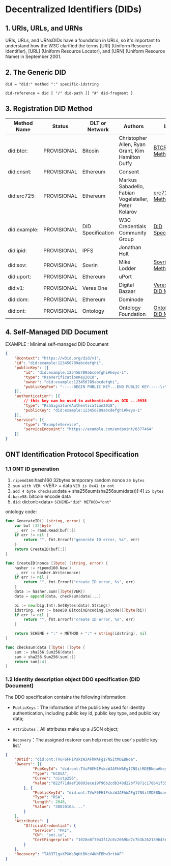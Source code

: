 # Decentralized Identifiers (DIDs)

## 1. URIs, URLs, and URNs

URIs, URLs, and URNsDIDs have a foundation in URLs, so it's important to understand how the W3C clarified the terms [URI] (Uniform Resource Identifier), [URL] (Uniform Resource Locator), and [URN] (Uniform Resource Name) in September 2001.

## 2. The Generic DID

```code
did = "did:" method ":" specific-idstring
```

``` code
did-reference = did [ "/" did-path ][ "#" did-fragment ]
```

## 3. Registration DID Method

| Method Name  | Status      | DLT or Network    | Authors                                              | Link                                                         |
| ------------ | ----------- | ----------------- | ---------------------------------------------------- | ------------------------------------------------------------ |
| did:btcr:    | PROVISIONAL | Bitcoin           | Christopher Allen, Ryan Grant, Kim Hamilton Duffy    | [BTCR DID Method](https://w3c-ccg.github.io/didm-btcr)       |
| did:cnsnt:   | PROVISIONAL | Ethereum          | Consent                                              |                                                              |
| did:erc725:  | PROVISIONAL | Ethereum          | Markus Sabadello, Fabian Vogelsteller, Peter Kolarov | [erc725 DID Method](https://github.com/WebOfTrustInfo/rebooting-the-web-of-trust-spring2018/blob/master/topics-and-advance-readings/DID-Method-erc725.md) |
| did:example: | PROVISIONAL | DID Specification | W3C Credentials Community Group                      | [DID Specification](https://w3c-ccg.github.io/did-spec/)     |
| did:ipid:    | PROVISIONAL | IPFS              | Jonathan Holt                                        |                                                              |
| did:sov:     | PROVISIONAL | Sovrin            | Mike Lodder                                          | [Sovrin DID Method](https://github.com/sovrin-foundation/sovrin/blob/master/spec/did-method-spec-template.html) |
| did:uport:   | PROVISIONAL | Ethereum          | uPort                                                |                                                              |
| did:v1:      | PROVISIONAL | Veres One         | Digital Bazaar                                       | [Veres One DID Method](https://w3c-ccg.github.io/didm-veres-one/) |
| did:dom:     | PROVISIONAL | Ethereum          | Dominode                                             |                                                              |
| did:ont:     | PROVISIONAL | Ontology          | Ontology Foundation                                  | [Ontology DID Method](https://github.com/ontio/ontology-DID/blob/master/docs/en/DID-ONT-method.md) |

## 4. Self-Managed DID Document

EXAMPLE : Minimal self-managed DID Document

``` json
{
    "@context": "https://w3id.org/did/v1",
    "id": "did:example:123456789abcdefghi",
    "publicKey": [{
        "id": "did:example:123456789abcdefghi#keys-1",
        "type": "RsaVerificationKey2018",
        "owner": "did:example:123456789abcdefghi",
        "publicKeyPem": "-----BEGIN PUBLIC KEY...END PUBLIC KEY-----\r\n"
    }],
    "authentication": [{
        // this key can be used to authenticate as DID ...9938
        "type": "RsaSignatureAuthentication2018",
        "publicKey": "did:example:123456789abcdefghi#keys-1"
    }],
    "service": [{
        "type": "ExampleService",
        "serviceEndpoint": "https://example.com/endpoint/8377464"
    }]
}
```

## ONT Identification Protocol Specification

### 1.1 ONT ID generation

1. `ripemd160`:hash160 32bytes temporary random nonce `20 bytes`
2. `sum with VER`: \<VER\> + data `VER is 0x41 in ont`
3. `add 4 byte checksum`:data + sha256sum(sha256sum(data))[:4] `25 bytes`
4. `base58`: bitcoin encode data
5. `did`: did:ont:\<data\> `SCHEME="did" METHOD="ont"`

ontology code:

``` go
func GenerateID() (string, error) {
    var buf [32]byte
    _, err := rand.Read(buf[:])
    if err != nil {
        return "", fmt.Errorf("generate ID error, %s", err)
    }
    return CreateID(buf[:])
}

func CreateID(nonce []byte) (string, error) {
    hasher := ripemd160.New()
    _, err := hasher.Write(nonce)
    if err != nil {
        return "", fmt.Errorf("create ID error, %s", err)
    }
    data := hasher.Sum([]byte{VER})
    data = append(data, checksum(data)...)

    bi := new(big.Int).SetBytes(data).String()
    idstring, err := base58.BitcoinEncoding.Encode([]byte(bi))
    if err != nil {
        return "", fmt.Errorf("create ID error, %s", err)
    }

    return SCHEME + ":" + METHOD + ":" + string(idstring), nil
}

func checksum(data []byte) []byte {
    sum := sha256.Sum256(data)
    sum = sha256.Sum256(sum[:])
    return sum[:4]
}
```

### 1.2 Identity description object DDO specification (DID Document)

The DDO specification contains the following information:

- `PublicKeys`：The information of the public key used for identity authentication, including public key id, public key type, and public key data;

- `Attributes`：All attributes make up a JSON object;

- `Recovery`：The assigned restorer can help reset the user's public key list.'

``` json
{
    "OntId": "did:ont:TVuF6FH1PskzWJAFhWAFg17NSitMDEBNoa",
    "Owners": [{
            "PubKeyId": "did:ont:TVuF6FH1PskzWJAFhWAFg17NSitMDEBNoa#keys-1",
            "Type": "ECDSA",
            "Curve": "nistp256",
            "Value":"022f71daef10803ece19f96b2cdb348d22bf7871c178b41f35a4f3772a8359b7d2"
        }, {
            "PublicKeyId": "did:ont:TVuF6FH1PskzWJAFhWAFg17NSitMDEBNoa#keys-2", 
            "Type": "RSA",
            "Length": 2048, 
            "Value": "3082010a...."
        }
    ],
    "Attributes": {
        "OfficialCredential": {
            "Service": "PKI",
            "CN": "ont.io",
            "CertFingerprint": "1028e8f7043f12c0c2069bd7c7b3b26213964566"
        }
    },
    "Recovery": "TA63T1gxXPXWsBqHtBKcV4NhFBhw3rtkAF"
}
```
